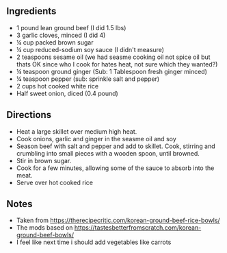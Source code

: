 ## Ingredients
* 1 pound lean ground beef (I did 1.5 lbs)
* 3 garlic cloves, minced (I did 4)
* ¼ cup packed brown sugar
* ¼ cup reduced-sodium soy sauce (I didn't measure)
* 2 teaspoons sesame oil (we had seasme cooking oil not spice oil but thats OK since who I cook for hates heat, not sure which they wanted?)
* ¼ teaspoon ground ginger (Sub: 1 Tablespoon fresh ginger minced)
* ¼ teaspoon pepper (sub: sprinkle salt and pepper)
* 2 cups hot cooked white rice
* Half sweet onion, diced (0.4 pound)

## Directions
* Heat a large skillet over medium high heat.
* Cook onions, garlic and ginger in the seasme oil and soy
* Season beef with salt and pepper and add to skillet. Cook, stirring and crumbling into small pieces with a wooden spoon, until browned.
* Stir in brown sugar.
* Cook for a few minutes, allowing some of the sauce to absorb into the meat.
* Serve over hot cooked rice

## Notes
* Taken from https://therecipecritic.com/korean-ground-beef-rice-bowls/
* The mods based on https://tastesbetterfromscratch.com/korean-ground-beef-bowls/
* I feel like next time i should add vegetables like carrots
